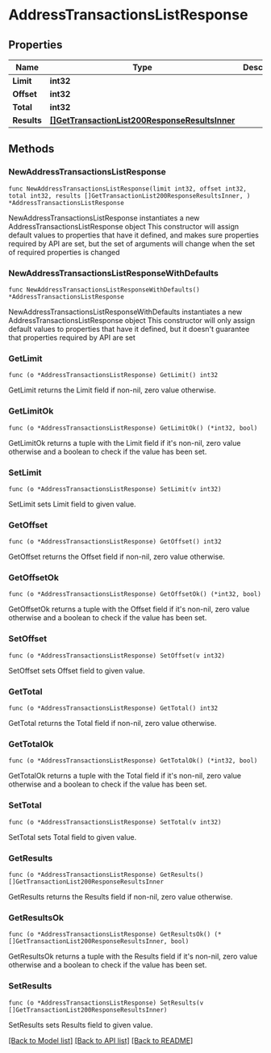 # AddressTransactionsListResponse

## Properties

Name | Type | Description | Notes
------------ | ------------- | ------------- | -------------
**Limit** | **int32** |  | 
**Offset** | **int32** |  | 
**Total** | **int32** |  | 
**Results** | [**[]GetTransactionList200ResponseResultsInner**](GetTransactionList200ResponseResultsInner.md) |  | 

## Methods

### NewAddressTransactionsListResponse

`func NewAddressTransactionsListResponse(limit int32, offset int32, total int32, results []GetTransactionList200ResponseResultsInner, ) *AddressTransactionsListResponse`

NewAddressTransactionsListResponse instantiates a new AddressTransactionsListResponse object
This constructor will assign default values to properties that have it defined,
and makes sure properties required by API are set, but the set of arguments
will change when the set of required properties is changed

### NewAddressTransactionsListResponseWithDefaults

`func NewAddressTransactionsListResponseWithDefaults() *AddressTransactionsListResponse`

NewAddressTransactionsListResponseWithDefaults instantiates a new AddressTransactionsListResponse object
This constructor will only assign default values to properties that have it defined,
but it doesn't guarantee that properties required by API are set

### GetLimit

`func (o *AddressTransactionsListResponse) GetLimit() int32`

GetLimit returns the Limit field if non-nil, zero value otherwise.

### GetLimitOk

`func (o *AddressTransactionsListResponse) GetLimitOk() (*int32, bool)`

GetLimitOk returns a tuple with the Limit field if it's non-nil, zero value otherwise
and a boolean to check if the value has been set.

### SetLimit

`func (o *AddressTransactionsListResponse) SetLimit(v int32)`

SetLimit sets Limit field to given value.


### GetOffset

`func (o *AddressTransactionsListResponse) GetOffset() int32`

GetOffset returns the Offset field if non-nil, zero value otherwise.

### GetOffsetOk

`func (o *AddressTransactionsListResponse) GetOffsetOk() (*int32, bool)`

GetOffsetOk returns a tuple with the Offset field if it's non-nil, zero value otherwise
and a boolean to check if the value has been set.

### SetOffset

`func (o *AddressTransactionsListResponse) SetOffset(v int32)`

SetOffset sets Offset field to given value.


### GetTotal

`func (o *AddressTransactionsListResponse) GetTotal() int32`

GetTotal returns the Total field if non-nil, zero value otherwise.

### GetTotalOk

`func (o *AddressTransactionsListResponse) GetTotalOk() (*int32, bool)`

GetTotalOk returns a tuple with the Total field if it's non-nil, zero value otherwise
and a boolean to check if the value has been set.

### SetTotal

`func (o *AddressTransactionsListResponse) SetTotal(v int32)`

SetTotal sets Total field to given value.


### GetResults

`func (o *AddressTransactionsListResponse) GetResults() []GetTransactionList200ResponseResultsInner`

GetResults returns the Results field if non-nil, zero value otherwise.

### GetResultsOk

`func (o *AddressTransactionsListResponse) GetResultsOk() (*[]GetTransactionList200ResponseResultsInner, bool)`

GetResultsOk returns a tuple with the Results field if it's non-nil, zero value otherwise
and a boolean to check if the value has been set.

### SetResults

`func (o *AddressTransactionsListResponse) SetResults(v []GetTransactionList200ResponseResultsInner)`

SetResults sets Results field to given value.



[[Back to Model list]](../README.md#documentation-for-models) [[Back to API list]](../README.md#documentation-for-api-endpoints) [[Back to README]](../README.md)


